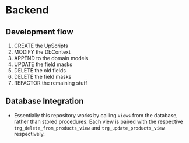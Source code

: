 # Backend

## Development flow

1. CREATE the UpScripts
2. MODIFY the DbContext
3. APPEND to the domain models
4. UPDATE the field masks
5. DELETE the old fields
6. DELETE the field masks
7. REFACTOR the remaining stuff

## Database Integration
- Essentially this repository works by calling `Views` from the database, rather than stored procedures. Each view is paired with the respective `trg_delete_from_products_view` and `trg_update_products_view` respectively.